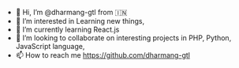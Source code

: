 - 👋 Hi, I’m @dharmang-gtl from :india:
- 👀 I’m interested in Learning new things,
- 🌱 I’m currently learning React.js
- 💞️ I’m looking to collaborate on interesting projects in PHP, Python, JavaScript language,
- 📫 How to reach me https://github.com/dharmang-gtl

<!---
dharmang-gtl/dharmang-gtl is a ✨ special ✨ repository because its `README.md` (this file) appears on your GitHub profile.
You can click the Preview link to take a look at your changes.
--->
